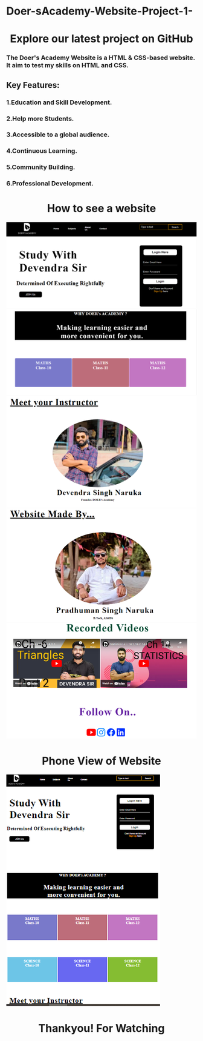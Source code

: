 # Doer-sAcademy-Website-Project-1-
<h1 align="center">Explore our latest project on GitHub</h1>
<p><h3>The Doer's Academy Website is a HTML & CSS-based website. It aim to test my skills on HTML and CSS.</h3></p>
<h2>Key Features:</h2>
<h3>1.Education and Skill Development.</h3>
<h3>2.Help more Students.</h3>
<h3>3.Accessible to a global audience.</h3>
<h3>4.Continuous Learning.</h3>
<h3>5.Community Building.</h3>
<h3>6.Professional Development.</h3>

<h1 align="center">How to see a website</h1>
<img src="firstpage.png">
<img src="secondpage.png">
<img src="thirdpage.png">
<img src="fourthpage.png">
<img src="fifthpage.png">
<h1 align="center">Phone View of Website</h1>
<img src="phoneview.png" class="center">

<h1 align="center">Thankyou! For Watching</h1>
